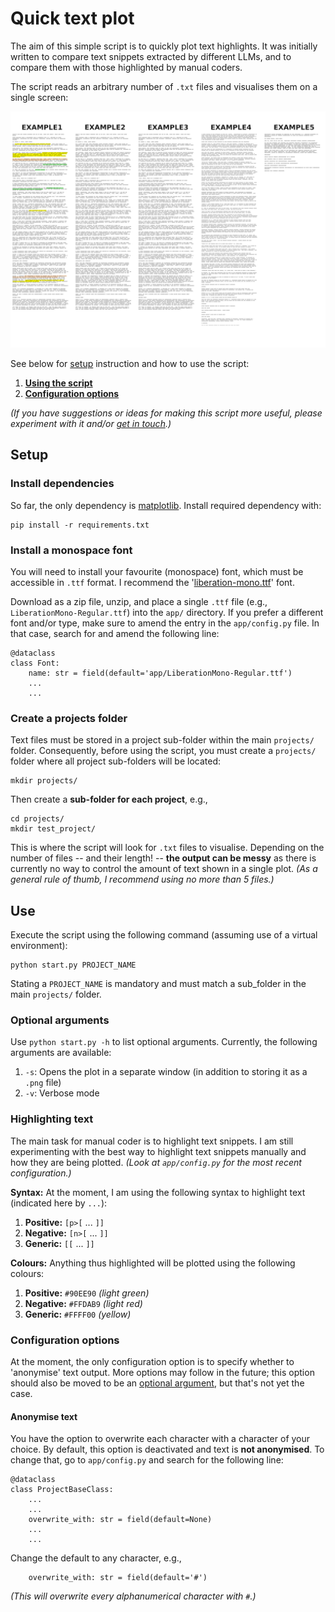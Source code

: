 # Quick text plot

The aim of this simple script is to quickly plot text highlights. It was initially written to compare text snippets extracted by different LLMs, and to compare them with those highlighted by manual coders.

The script reads an arbitrary number of `.txt` files and visualises them on a single screen:

![Example output from five text files.](/example.png)

See below for [setup](#Setup) instruction and how to use the script: 

1. **[Using the script](#Use)**
2. **[Configuration options](#Configuration_options)**

*(If you have suggestions or ideas for making this script more useful, please experiment with it and/or [get in touch](https://github.com/REPPL).)*


## Setup


### Install dependencies

So far, the only dependency is [matplotlib](https://matplotlib.org/). Install required dependency with:

```
pip install -r requirements.txt
```


### Install a monospace font

You will need to install your favourite (monospace) font, which must be accessible in `.ttf` format. I recommend the  '[liberation-mono.ttf](https://www.fontsquirrel.com/fonts/liberation-mono)' font.

Download as a zip file, unzip, and place a single `.ttf` file (e.g.,  `LiberationMono-Regular.ttf`) into the `app/` directory. If you prefer a different font and/or type, make sure to amend the entry in the `app/config.py` file. In that case, search for and amend the following line:

```
@dataclass
class Font:
    name: str = field(default='app/LiberationMono-Regular.ttf')
    ...
    ...
```


### Create a projects folder

Text files must be stored in a project sub-folder within the main `projects/` folder. Consequently, 
before using the script, you must create a `projects/` folder where all project sub-folders will be located:

```
mkdir projects/
```

Then create a **sub-folder for each project**, e.g.,

```
cd projects/
mkdir test_project/
```

This is where the script will look for `.txt` files to visualise. Depending on the number of files -- and their length! -- **the output can be messy** as there is currently no way to control the amount of text shown in a single plot. *(As a general rule of thumb, I recommend using no more than 5 files.)*


## Use

Execute the script using the following command (assuming use of a virtual environment):

```
python start.py PROJECT_NAME
```

Stating a `PROJECT_NAME` is mandatory and must match a sub_folder in the main `projects/` folder.


### Optional arguments

Use `python start.py -h` to list optional arguments. Currently, the following arguments are available:

1. `-s`: Opens the plot in a separate window (in addition to storing it as a `.png` file)
2. `-v`: Verbose mode


### Highlighting text

The main task for manual coder is to highlight text snippets. I am still experimenting with the best way to highlight text snippets manually and how they are being plotted. *(Look at `app/config.py` for the most recent configuration.)*

**Syntax:** At the moment, I am using the following syntax to highlight text (indicated here by `...`):

1. **Positive:** `[p>[` ... `]]`
2. **Negative:** `[n>[` ... `]]`
3. **Generic:** `[[` ... `]]`

**Colours:** Anything thus highlighted will be plotted using the following colours:

1. **Positive:** `#90EE90` *(light green)*
2. **Negative:** `#FFDAB9` *(light red)*
3. **Generic:** `#FFFF00` *(yellow)*


### Configuration options

At the moment, the only configuration option is to specify whether to 'anonymise' text output. More options may follow in the future; this option should also be moved to be an [optional argument](#Optional_arguments), but that's not yet the case.


#### Anonymise text

You have the option to overwrite each character with a character of your choice. By default, this option is deactivated and text is **not anonymised**. To change that, go to `app/config.py` and search for the following line:

```
@dataclass
class ProjectBaseClass:
    ...
    ...
    overwrite_with: str = field(default=None)
    ...
    ...
```

Change the default to any character, e.g.,

```
    overwrite_with: str = field(default='#')
```

*(This will overwrite every alphanumerical character with `#`.)*
